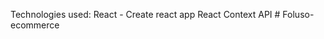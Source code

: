 Technologies used:
React - Create react app
React Context API
#   F o l u s o - e c o m m e r c e  
 